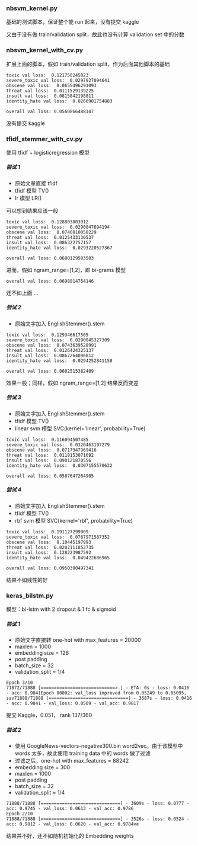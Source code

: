 ### nbsvm_kernel.py

基础的测试脚本，保证整个能 run 起来，没有提交 kaggle

又由于没有做 train/validation split，故此也没有计算 validation set 中的分数


### nbsvm_kernel_with_cv.py

扩展上面的脚本，假如 train/validation split，作为后面其他脚本的基础

```
toxic val loss:  0.121750245023
severe_toxic val loss:  0.0297927094641
obscene val loss:  0.0655496291093
threat val loss:  0.0111529139225
insult val loss:  0.0815842198811
identity_hate val loss:  0.0266901754883

overall val loss: 0.0560866488147
```

没有提交 kaggle


### tfidf_stemmer_with_cv.py

使用 tfidf + logisticregression 模型

##### 尝试 1

- 原始文章直接 tfidf
- tfidf 模型 TV()
- lr 模型 LR()

可以想到结果应该一般

```
toxic val loss:  0.128803803912
severe_toxic val loss:  0.0290047694194
obscene val loss:  0.0740810058229
threat val loss:  0.0125433130537
insult val loss:  0.086322757157
identity_hate val loss:  0.0293220527367

overall val loss: 0.0600129503503
```

进而，假如 ngram_range=[1,2]，即 bi-grams 模型

```
overall val loss: 0.0698814754146
```

还不如上面 ...

##### 尝试 2

- 原始文字加入 EnglishStemmer().stem

```
toxic val loss:  0.129346617505
severe_toxic val loss:  0.0290045327309
obscene val loss:  0.0743639528991
threat val loss:  0.0126424325137
insult val loss:  0.0867264096812
identity_hate val loss:  0.0294252841158

overall val loss: 0.0602515382409
```

效果一般；同样，假如 ngram_range=[1,2] 结果反而变差

##### 尝试 3

- 原始文字加入 EnglishStemmer().stem
- tfidf 模型 TV()
- linear svm 模型 SVC(kernel='linear', probability=True)

```
toxic val loss:  0.116094507485
severe_toxic val loss:  0.0320463197279
obscene val loss:  0.0717947969416
threat val loss:  0.0118153071692
insult val loss:  0.090121870556
identity_hate val loss:  0.0307155570632

overall val loss: 0.0587647264905
```

##### 尝试 4

- 原始文字加入 EnglishStemmer().stem
- tfidf 模型 TV()
- rbf svm 模型 SVC(kernel='rbf', probability=True)

```
toxic val loss:  0.191127299909
severe_toxic val loss:  0.0767971587352
obscene val loss:  0.10445197993
threat val loss:  0.0202111852735
insult val loss:  0.128223987592
identity_hate val loss:  0.049422686965

overall val loss: 0.0950390497341
```
结果不如线性的好


### keras_bilstm.py

模型：bi-lstm with 2 dropout & 1 fc & sigmoid

##### 尝试 1

- 原始文字直接转 one-hot with max_features = 20000
- maxlen = 1000
- embedding size = 128
- post padding
- batch_size = 32
- validation_split = 1/4 

```
Epoch 3/10
71872/71888 [============================>.] - ETA: 0s - loss: 0.0416 - acc: 0.9841Epoch 00002: val_loss improved from 0.05249 to 0.05095, sav71888/71888 [==============================] - 3687s - loss: 0.0416 - acc: 0.9841 - val_loss: 0.0509 - val_acc: 0.9817
```

提交 Kaggle，0.051， rank 137/360

##### 尝试 2

- 使用 GoogleNews-vectors-negative300.bin word2vec。由于该模型中 words 太多，故此使用 training data 中的 words 做了过滤
- 过滤之后，one-hot with max_features = 88242
- embedding size = 300
- maxlen = 1000
- post padding
- batch_size = 32
- validation_split = 1/4 

```
71888/71888 [==============================] - 3609s - loss: 0.0777 - acc: 0.9745 - val_loss: 0.0613 - val_acc: 0.9786
Epoch 2/10
71888/71888 [==============================] - 3526s - loss: 0.0524 - acc: 0.9812 - val_loss: 0.0620 - val_acc: 0.9784ve
```

结果并不好，还不如随机初始化的 Embedding weights
